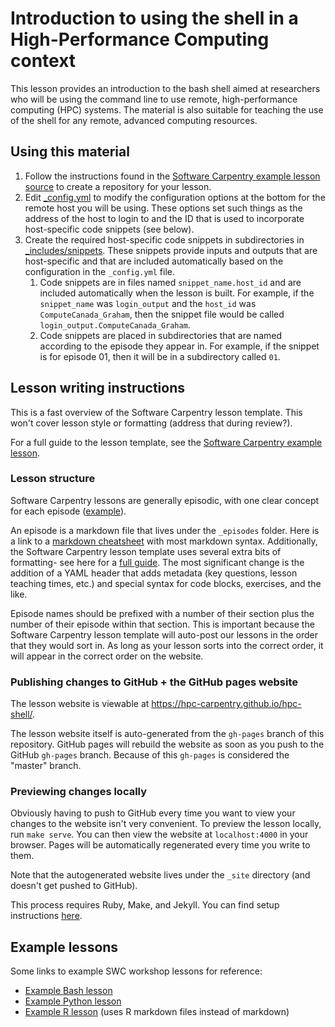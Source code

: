 # Introduction to using the shell in a High-Performance Computing context

This lesson provides an introduction to the bash shell aimed at researchers who
will be using the command line to use remote, high-performance computing (HPC)
systems. The material is also suitable for teaching the use of the shell for
any remote, advanced computing resources.


## Using this material

1. Follow the instructions found in the [Software Carpentry example lesson
   source](https://github.com/carpentries/lesson-example/) to create a
   repository for your lesson.
2. Edit [_config.yml](_config.yml) to modify the configuration options at the
   bottom for the remote host you will be using. These options set such things
   as the address of the host to login to and the ID that is used to
   incorporate host-specific code snippets (see below).
3. Create the required host-specific code snippets in subdirectories in
   [_includes/snippets](_includes/snippets). These snippets provide inputs and
   outputs that are host-specific and that are included automatically based on
   the configuration in the `_config.yml` file.
   1. Code snippets are in files named `snippet_name.host_id` and are included
      automatically when the lesson is built. For example, if the
      `snippet_name` was `login_output` and the `host_id` was
      `ComputeCanada_Graham`, then the snippet file would be called
      `login_output.ComputeCanada_Graham`.
   2. Code snippets are placed in subdirectories that are named according to
      the episode they appear in. For example, if the snippet is for episode
      01, then it will be in a subdirectory called `01`.


## Lesson writing instructions

This is a fast overview of the Software Carpentry lesson template. This won't
cover lesson style or formatting (address that during review?).

For a full guide to the lesson template, see the [Software Carpentry example
lesson](http://swcarpentry.github.io/lesson-example/).

### Lesson structure

Software Carpentry lessons are generally episodic, with one clear concept for
each episode ([example](http://swcarpentry.github.io/r-novice-gapminder/)).

An episode is a markdown file that lives under the `_episodes` folder. Here is
a link to a [markdown
cheatsheet](https://github.com/adam-p/markdown-here/wiki/Markdown-Cheatsheet)
with most markdown syntax. Additionally, the Software Carpentry lesson template
uses several extra bits of formatting- see here for a [full
guide](http://swcarpentry.github.io/lesson-example/04-formatting/). The most
significant change is the addition of a YAML header that adds metadata (key
questions, lesson teaching times, etc.) and special syntax for code blocks,
exercises, and the like.

Episode names should be prefixed with a number of their section plus the number
of their episode within that section. This is important because the Software
Carpentry lesson template will auto-post our lessons in the order that they
would sort in. As long as your lesson sorts into the correct order, it will
appear in the correct order on the website.

### Publishing changes to GitHub + the GitHub pages website

The lesson website is viewable at <https://hpc-carpentry.github.io/hpc-shell/>.

The lesson website itself is auto-generated from the `gh-pages` branch of this
repository. GitHub pages will rebuild the website as soon as you push to the
GitHub `gh-pages` branch. Because of this `gh-pages` is considered the "master"
branch.

### Previewing changes locally

Obviously having to push to GitHub every time you want to view your changes to
the website isn't very convenient. To preview the lesson locally, run `make
serve`. You can then view the website at `localhost:4000` in your browser.
Pages will be automatically regenerated every time you write to them.

Note that the autogenerated website lives under the `_site` directory (and
doesn't get pushed to GitHub).

This process requires Ruby, Make, and Jekyll. You can find setup instructions
[here](http://swcarpentry.github.io/lesson-example/setup/).

## Example lessons

Some links to example SWC workshop lessons for reference:

* [Example Bash lesson](https://github.com/swcarpentry/shell-novice)
* [Example Python lesson](
  https://github.com/swcarpentry/python-novice-inflammation)
* [Example R lesson](https://github.com/swcarpentry/r-novice-gapminder)
  (uses R markdown files instead of markdown)


